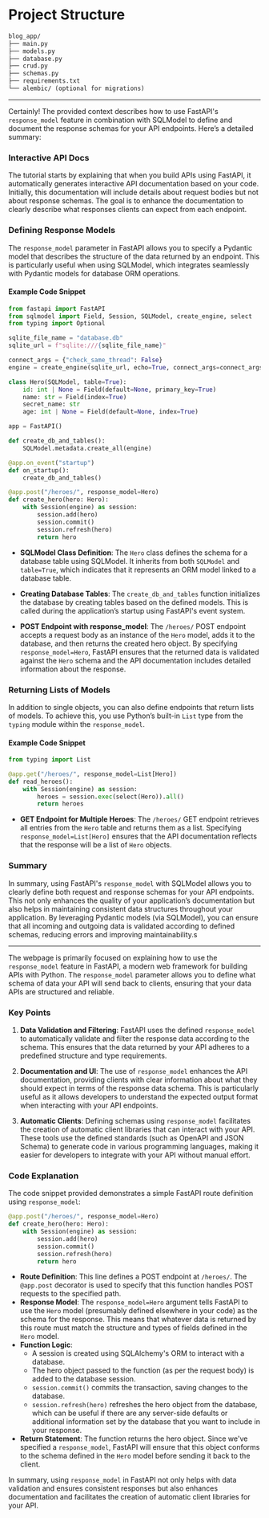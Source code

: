# Project Structure

```markdown
blog_app/
├── main.py
├── models.py
├── database.py
├── crud.py
├── schemas.py
├── requirements.txt
└── alembic/ (optional for migrations)
```

---

Certainly! The provided context describes how to use FastAPI's `response_model` feature in combination with SQLModel to define and document the response schemas for your API endpoints. Here’s a detailed summary:

### Interactive API Docs

The tutorial starts by explaining that when you build APIs using FastAPI, it automatically generates interactive API documentation based on your code. Initially, this documentation will include details about request bodies but not about response schemas. The goal is to enhance the documentation to clearly describe what responses clients can expect from each endpoint.

### Defining Response Models

The `response_model` parameter in FastAPI allows you to specify a Pydantic model that describes the structure of the data returned by an endpoint. This is particularly useful when using SQLModel, which integrates seamlessly with Pydantic models for database ORM operations.

#### Example Code Snippet

```python
from fastapi import FastAPI
from sqlmodel import Field, Session, SQLModel, create_engine, select
from typing import Optional

sqlite_file_name = "database.db"
sqlite_url = f"sqlite:///{sqlite_file_name}"

connect_args = {"check_same_thread": False}
engine = create_engine(sqlite_url, echo=True, connect_args=connect_args)

class Hero(SQLModel, table=True):
    id: int | None = Field(default=None, primary_key=True)
    name: str = Field(index=True)
    secret_name: str
    age: int | None = Field(default=None, index=True)

app = FastAPI()

def create_db_and_tables():
    SQLModel.metadata.create_all(engine)

@app.on_event("startup")
def on_startup():
    create_db_and_tables()

@app.post("/heroes/", response_model=Hero)
def create_hero(hero: Hero):
    with Session(engine) as session:
        session.add(hero)
        session.commit()
        session.refresh(hero)
        return hero
```

- **SQLModel Class Definition**: The `Hero` class defines the schema for a database table using SQLModel. It inherits from both `SQLModel` and `table=True`, which indicates that it represents an ORM model linked to a database table.
- **Creating Database Tables**: The `create_db_and_tables` function initializes the database by creating tables based on the defined models. This is called during the application’s startup using FastAPI's event system.

- **POST Endpoint with response_model**: The `/heroes/` POST endpoint accepts a request body as an instance of the `Hero` model, adds it to the database, and then returns the created hero object. By specifying `response_model=Hero`, FastAPI ensures that the returned data is validated against the `Hero` schema and the API documentation includes detailed information about the response.

### Returning Lists of Models

In addition to single objects, you can also define endpoints that return lists of models. To achieve this, you use Python’s built-in `List` type from the `typing` module within the `response_model`.

#### Example Code Snippet

```python
from typing import List

@app.get("/heroes/", response_model=List[Hero])
def read_heroes():
    with Session(engine) as session:
        heroes = session.exec(select(Hero)).all()
        return heroes
```

- **GET Endpoint for Multiple Heroes**: The `/heroes/` GET endpoint retrieves all entries from the `Hero` table and returns them as a list. Specifying `response_model=List[Hero]` ensures that the API documentation reflects that the response will be a list of `Hero` objects.

### Summary

In summary, using FastAPI's `response_model` with SQLModel allows you to clearly define both request and response schemas for your API endpoints. This not only enhances the quality of your application’s documentation but also helps in maintaining consistent data structures throughout your application. By leveraging Pydantic models (via SQLModel), you can ensure that all incoming and outgoing data is validated according to defined schemas, reducing errors and improving maintainability.s

---

The webpage is primarily focused on explaining how to use the `response_model` feature in FastAPI, a modern web framework for building APIs with Python. The `response_model` parameter allows you to define what schema of data your API will send back to clients, ensuring that your data APIs are structured and reliable.

### Key Points

1. **Data Validation and Filtering**: FastAPI uses the defined `response_model` to automatically validate and filter the response data according to the schema. This ensures that the data returned by your API adheres to a predefined structure and type requirements.

2. **Documentation and UI**: The use of `response_model` enhances the API documentation, providing clients with clear information about what they should expect in terms of the response data schema. This is particularly useful as it allows developers to understand the expected output format when interacting with your API endpoints.

3. **Automatic Clients**: Defining schemas using `response_model` facilitates the creation of automatic client libraries that can interact with your API. These tools use the defined standards (such as OpenAPI and JSON Schema) to generate code in various programming languages, making it easier for developers to integrate with your API without manual effort.

### Code Explanation

The code snippet provided demonstrates a simple FastAPI route definition using `response_model`:

```python
@app.post("/heroes/", response_model=Hero)
def create_hero(hero: Hero):
    with Session(engine) as session:
        session.add(hero)
        session.commit()
        session.refresh(hero)
        return hero
```

- **Route Definition**: This line defines a POST endpoint at `/heroes/`. The `@app.post` decorator is used to specify that this function handles POST requests to the specified path.
- **Response Model**: The `response_model=Hero` argument tells FastAPI to use the `Hero` model (presumably defined elsewhere in your code) as the schema for the response. This means that whatever data is returned by this route must match the structure and types of fields defined in the `Hero` model.
- **Function Logic**:
  - A session is created using SQLAlchemy's ORM to interact with a database.
  - The hero object passed to the function (as per the request body) is added to the database session.
  - `session.commit()` commits the transaction, saving changes to the database.
  - `session.refresh(hero)` refreshes the hero object from the database, which can be useful if there are any server-side defaults or additional information set by the database that you want to include in your response.
- **Return Statement**: The function returns the hero object. Since we've specified a `response_model`, FastAPI will ensure that this object conforms to the schema defined in the `Hero` model before sending it back to the client.

In summary, using `response_model` in FastAPI not only helps with data validation and ensures consistent responses but also enhances documentation and facilitates the creation of automatic client libraries for your API.


